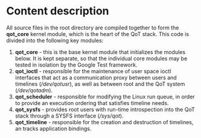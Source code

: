 # Content description #

All source files in the root directory are compiled together to form the **qot_core** kernel module, which is the heart of the QoT stack. This code is divided into the following key modules:

1. **qot_core** - this is the base kernel module that initializes the modules below. It is kept separate, so that the individual core modules may be tested in isolation by the Google Test framework.
2. **qot_ioctl** - responsible for the maintenance of user space ioctl interfaces that act as a communication proxy between users and timelines (*/dev/qotusr*), as well as between root and the QoT system (*/dev/qotadm*).
3. **qot_scheduler** - responsible for modifying the Linux run queue, in order to provide an execution ordering that satisfies timeline needs.
4. **qot_sysfs** - provides root users with run-time introspection into the QoT stack through a SYSFS interface (*/sys/qot*).
5. **qot_timeline** - responsible for the creation and destruction of timelines, an tracks application bindings.